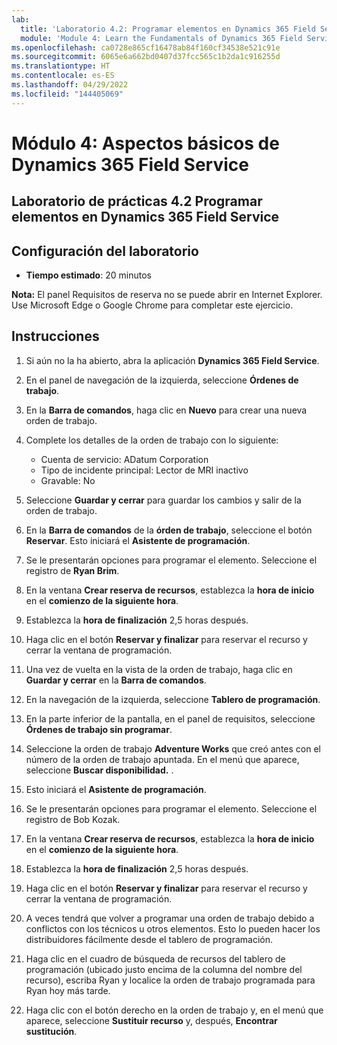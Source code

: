 ```yaml
---
lab:
  title: 'Laboratorio 4.2: Programar elementos en Dynamics 365 Field Service'
  module: 'Module 4: Learn the Fundamentals of Dynamics 365 Field Service'
ms.openlocfilehash: ca0728e865cf16478ab84f160cf34538e521c91e
ms.sourcegitcommit: 6065e6a662bd0407d37fcc565c1b2da1c916255d
ms.translationtype: HT
ms.contentlocale: es-ES
ms.lasthandoff: 04/29/2022
ms.locfileid: "144405069"
---
```

<a name="module-4-learn-the-fundamentals-of-dynamics-365-field-service"></a>Módulo 4: Aspectos básicos de Dynamics 365 Field Service
========================

## <a name="practice-lab-42---schedule-items-in-dynamics-365-field-service"></a>Laboratorio de prácticas 4.2 Programar elementos en Dynamics 365 Field Service

## <a name="lab-setup"></a>Configuración del laboratorio

  - **Tiempo estimado**: 20 minutos

  **Nota:** El panel Requisitos de reserva no se puede abrir en Internet Explorer. Use Microsoft Edge o Google Chrome para completar este ejercicio.
  
## <a name="instructions"></a>Instrucciones

1.  Si aún no la ha abierto, abra la aplicación **Dynamics 365 Field Service**.  

2.  En el panel de navegación de la izquierda, seleccione **Órdenes de trabajo**.

3.  En la **Barra de comandos**, haga clic en **Nuevo** para crear una nueva orden de trabajo.

4.  Complete los detalles de la orden de trabajo con lo siguiente:
    - Cuenta de servicio: ADatum Corporation
    - Tipo de incidente principal: Lector de MRI inactivo
    - Gravable: No
    
5.  Seleccione **Guardar y cerrar** para guardar los cambios y salir de la orden de trabajo.

6.  En la **Barra de comandos** de la **órden de trabajo**, seleccione el botón **Reservar**.  Esto iniciará el **Asistente de programación**.  

7.  Se le presentarán opciones para programar el elemento.  Seleccione el registro de **Ryan Brim**.

8.  En la ventana **Crear reserva de recursos**, establezca la **hora de inicio** en el **comienzo de la siguiente hora**.

9.  Establezca la **hora de finalización** 2,5 horas después.  

10. Haga clic en el botón **Reservar y finalizar** para reservar el recurso y cerrar la ventana de programación.  

11. Una vez de vuelta en la vista de la orden de trabajo, haga clic en **Guardar y cerrar** en la **Barra de comandos**.  

12. En la navegación de la izquierda, seleccione **Tablero de programación**.

13. En la parte inferior de la pantalla, en el panel de requisitos, seleccione **Órdenes de trabajo sin programar**.

14. Seleccione la orden de trabajo **Adventure Works** que creó antes con el número de la orden de trabajo apuntada. En el menú que aparece, seleccione **Buscar disponibilidad.** .  

15. Esto iniciará el **Asistente de programación**.  

16. Se le presentarán opciones para programar el elemento.  Seleccione el registro de Bob Kozak.

17. En la ventana **Crear reserva de recursos**, establezca la **hora de inicio** en el **comienzo de la siguiente hora**.

18. Establezca la **hora de finalización** 2,5 horas después.
  
19. Haga clic en el botón **Reservar y finalizar** para reservar el recurso y cerrar la ventana de programación. 

20. A veces tendrá que volver a programar una orden de trabajo debido a conflictos con los técnicos u otros elementos.  Esto lo pueden hacer los distribuidores fácilmente desde el tablero de programación.  

21. Haga clic en el cuadro de búsqueda de recursos del tablero de programación (ubicado justo encima de la columna del nombre del recurso), escriba Ryan y localice la orden de trabajo programada para Ryan hoy más tarde.  

22. Haga clic con el botón derecho en la orden de trabajo y, en el menú que aparece, seleccione **Sustituir recurso** y, después, **Encontrar sustitución**.


